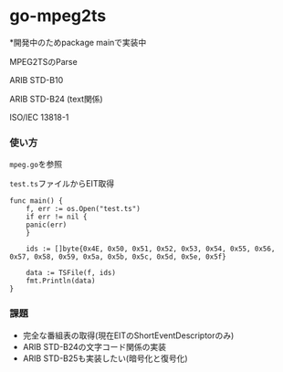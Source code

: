 # go-mpeg2ts
*開発中のためpackage mainで実装中

MPEG2TSのParse

ARIB STD-B10

ARIB STD-B24 (text関係)

ISO/IEC 13818-1


### 使い方
`mpeg.go`を参照

`test.ts`ファイルからEIT取得
```
func main() {
    f, err := os.Open("test.ts")
    if err != nil {
	panic(err)
    }

    ids := []byte{0x4E, 0x50, 0x51, 0x52, 0x53, 0x54, 0x55, 0x56, 0x57, 0x58, 0x59, 0x5a, 0x5b, 0x5c, 0x5d, 0x5e, 0x5f}

    data := TSFile(f, ids)
    fmt.Println(data)
}
```

### 課題
- 完全な番組表の取得(現在EITのShortEventDescriptorのみ)
- ARIB STD-B24の文字コード関係の実装
- ARIB STD-B25も実装したい(暗号化と復号化)
